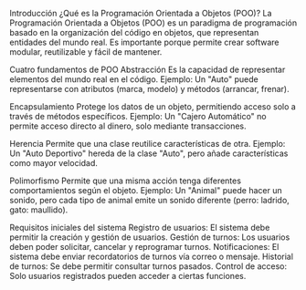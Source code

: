 Introducción
¿Qué es la Programación Orientada a Objetos (POO)?
La Programación Orientada a Objetos (POO) es un paradigma de programación basado en la organización del código en objetos, que representan entidades del mundo real.
Es importante porque permite crear software modular, reutilizable y fácil de mantener.

Cuatro fundamentos de POO
Abstracción
Es la capacidad de representar elementos del mundo real en el código.
Ejemplo: Un "Auto" puede representarse con atributos (marca, modelo) y métodos (arrancar, frenar).

Encapsulamiento
Protege los datos de un objeto, permitiendo acceso solo a través de métodos específicos.
Ejemplo: Un "Cajero Automático" no permite acceso directo al dinero, solo mediante transacciones.

Herencia
Permite que una clase reutilice características de otra.
Ejemplo: Un "Auto Deportivo" hereda de la clase "Auto", pero añade características como mayor velocidad.

Polimorfismo
Permite que una misma acción tenga diferentes comportamientos según el objeto.
Ejemplo: Un "Animal" puede hacer un sonido, pero cada tipo de animal emite un sonido diferente (perro: ladrido, gato: maullido).

Requisitos iniciales del sistema
Registro de usuarios: El sistema debe permitir la creación y gestión de usuarios.
Gestión de turnos: Los usuarios deben poder solicitar, cancelar y reprogramar turnos.
Notificaciones: El sistema debe enviar recordatorios de turnos vía correo o mensaje.
Historial de turnos: Se debe permitir consultar turnos pasados.
Control de acceso: Solo usuarios registrados pueden acceder a ciertas funciones.
